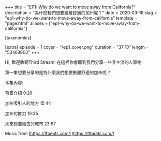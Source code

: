 +++
title = "EP1: Why do we want to move away from California?"
description = "為什麼我們想要搬離舒適的加州呢？"
date = 2020-03-18
slug = "ep1-why-do-we-want-to-move-away-from-california"
template = "page.html"
aliases = ["ep1-why-do-we-want-to-move-away-from-california"]

[taxonomies]

[extra]
episode = 1
cover = "/ep1_cover.png"
duration = "37:10"
length = "53468800"
+++

Hi, 歡迎收聽Third Stream! 在這裡你會聽到我們分享一些非主流的人事物

第一集想要分享的是為什麼我們想要搬離舒適的加州呢？

<!-- more -->

本集內容:

背景介紹 0:20

加州吸引人的地方 15:44

加州的推力 19:35

未來想要搬去的城市 23:57

Music from [https://tfbeats.com/](https://tfbeats.com/)
